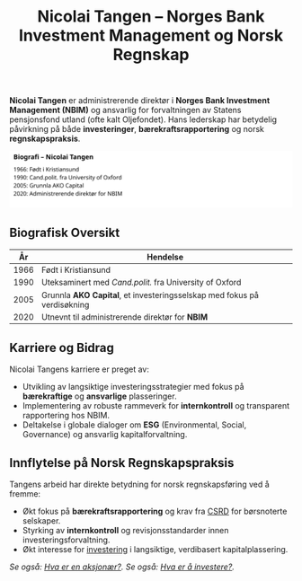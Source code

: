 ﻿---
title: "Nicolai Tangen – Norges Bank Investment Management og Norsk Regnskap"
seoTitle: "Nicolai Tangen “ Norges Bank Investment Management og Norsk Regnskap"
meta_description: '**Nicolai Tangen** er administrerende direktør i **Norges Bank Investment Management (NBIM)** og ansvarlig for forvaltningen av Statens pensjonsfond utland (of...'
slug: nicolai-tangen
type: blog
layout: pages/single
---

**Nicolai Tangen** er administrerende direktør i **Norges Bank Investment Management (NBIM)** og ansvarlig for forvaltningen av Statens pensjonsfond utland (ofte kalt Oljefondet). Hans lederskap har betydelig påvirkning på både **investeringer**, **bærekraftsrapportering** og norsk **regnskapspraksis**.

![Biografi og Tidslinje for Nicolai Tangen](biography-timeline.svg)

## Biografisk Oversikt

| År   | Hendelse                                                                 |
| ---- | ------------------------------------------------------------------------ |
| 1966 | Født i Kristiansund                                                     |
| 1990 | Uteksaminert med *Cand.polit.* fra University of Oxford                  |
| 2005 | Grunnla **AKO Capital**, et investeringsselskap med fokus på verdisøkning |
| 2020 | Utnevnt til administrerende direktør for **NBIM**                        |

## Karriere og Bidrag

Nicolai Tangens karriere er preget av:

* Utvikling av langsiktige investeringsstrategier med fokus på **bærekraftige** og **ansvarlige** plasseringer.
* Implementering av robuste rammeverk for **internkontroll** og transparent rapportering hos NBIM.
* Deltakelse i globale dialoger om **ESG** (Environmental, Social, Governance) og ansvarlig kapitalforvaltning.

## Innflytelse på Norsk Regnskapspraksis

Tangens arbeid har direkte betydning for norsk regnskapsføring ved å fremme:

* Økt fokus på **bærekraftsrapportering** og krav fra [CSRD](/blogs/regnskap/hva-er-csrd "Hva er CSRD?") for børsnoterte selskaper.
* Styrking av **internkontroll** og revisjonsstandarder innen investeringsforvaltning.
* Økt interesse for [investering](/blogs/regnskap/hva-er-investere "Hva betyr det å investere?") i langsiktige, verdibasert kapitalplassering.

*Se også: [Hva er en aksjonær?](/blogs/regnskap/hva-er-en-aksjonaer "Hva er en Aksjonær?").*
*Se også: [Hva er å investere?](/blogs/regnskap/hva-er-investere "Hva betyr det å investere?").*










